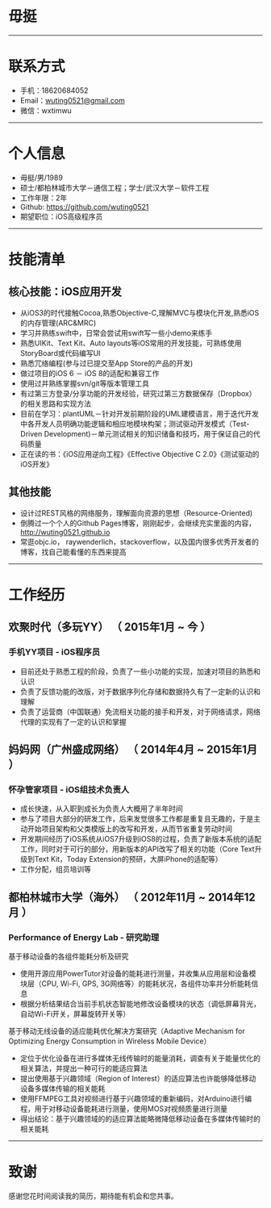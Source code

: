 # 毋挺

---

# 联系方式
- 手机：18620684052
- Email：wuting0521@gmail.com
- 微信：wxtimwu

---

# 个人信息

 - 毋挺/男/1989 
 - 硕士/都柏林城市大学－通信工程；学士/武汉大学－软件工程 
 - 工作年限：2年
 - Github: https://github.com/wuting0521
 - 期望职位：iOS高级程序员

---


# 技能清单
## 核心技能：iOS应用开发
- 从iOS3的时代接触Cocoa,熟悉Objective-C,理解MVC与模块化开发,熟悉iOS的内存管理(ARC&MRC)
- 学习并熟练swift中，日常会尝试用swift写一些小demo来练手
- 熟悉UIKit、Text Kit、Auto layouts等iOS常用的开发技能，可熟练使用StoryBoard或代码编写UI
- 熟悉⺴络编程(参与过已提交至App Store的产品的开发)
- 做过项目的iOS 6 － iOS 8的适配和兼容工作
- 使用过并熟练掌握svn/git等版本管理工具
- 有过第三方登录/分享功能的开发经验，研究过第三方数据保存（Dropbox）的相关思路和实现方法
- 目前在学习：plantUML－针对开发前期阶段的UML建模语言，用于迭代开发中各开发人员明确功能逻辑和相应地模块构架；测试驱动开发模式（Test-Driven Development)－单元测试相关的知识储备和技巧，用于保证自己的代码质量
- 正在读的书：《iOS应用逆向工程》《Effective Objective C 2.0》《测试驱动的iOS开发》

## 其他技能
- 设计过REST风格的网络服务，理解面向资源的思想（Resource-Oriented)
- 倒腾过一个个人的Github Pages博客，刚刚起步，会继续充实里面的内容，http://wuting0521.github.io
- 常逛objc.io， raywenderlich，stackoverflow，以及国内很多优秀开发者的博客，找自己能看懂的东西来提高

---


# 工作经历

## 欢聚时代（多玩YY） （ 2015年1月 ~ 今 ）

### 手机YY项目 - iOS程序员
- 目前还处于熟悉工程的阶段，负责了一些小功能的实现，加速对项目的熟悉和认识
- 负责了反馈功能的改版，对于数据序列化存储和数据持久有了一定新的认识和理解
- 负责了运营商（中国联通）免流相关功能的接手和开发，对于网络请求，网络代理的实现有了一定的认识和掌握
 
## 妈妈网（广州盛成网络） （ 2014年4月 ~ 2015年1月 ）

### 怀孕管家项目 - iOS组技术负责人
- 成长快速，从入职到成长为负责人大概用了半年时间
- 参与了项目大部分的研发工作，后来发觉很多工作都是重复且无趣的，于是主动开始项目架构和父类模版上的改写和开发，从而节省重复劳动时间
- 开发期间经历了iOS系统从iOS7升级到iOS8的过程，负责了新版本系统的适配工作，同时对于可行的部分，用新版本的API改写了相关的功能（Core Text升级到Text Kit，Today Extension的预研，大屏iPhone的适配等）
- 工作分配，组员培训等

## 都柏林城市大学（海外） （ 2012年11月 ~ 2014年12月 ）

### Performance of Energy Lab - 研究助理 
基于移动设备的各组件能耗分析及研究

- 使用开源应用PowerTutor对设备的能耗进行测量，并收集从应用层和设备模块层（CPU,  Wi-Fi, GPS, 3G网络等）的能耗状况，各组件功率并分析能耗信息
- 根据分析结果结合当前手机状态智能地修改设备模块的状态（调低屏幕背光，自动Wi-Fi开关，屏幕旋转开关等）

基于移动无线设备的适应能耗优化解决方案研究（Adaptive Mechanism for Optimizing Energy Consumption in Wireless Mobile Device）

- 定位于优化设备在进行多媒体无线传输时的能量消耗，调查有关于能量优化的相关算法，并提出一种可行的能适应算法
- 提出使用基于兴趣领域（Region of Interest）的适应算法也许能够降低移动设备多媒体传输的相关能耗
- 使用FFMPEG工具对视频进行基于兴趣领域的重新编码，对Arduino进行编程，用于对移动设备能耗进行测量，使用MOS对视频质量进行测量
- 得出结论：基于兴趣领域的的适应算法能略微降低移动设备在多媒体传输时的相关能耗

---
# 致谢
感谢您花时间阅读我的简历，期待能有机会和您共事。
